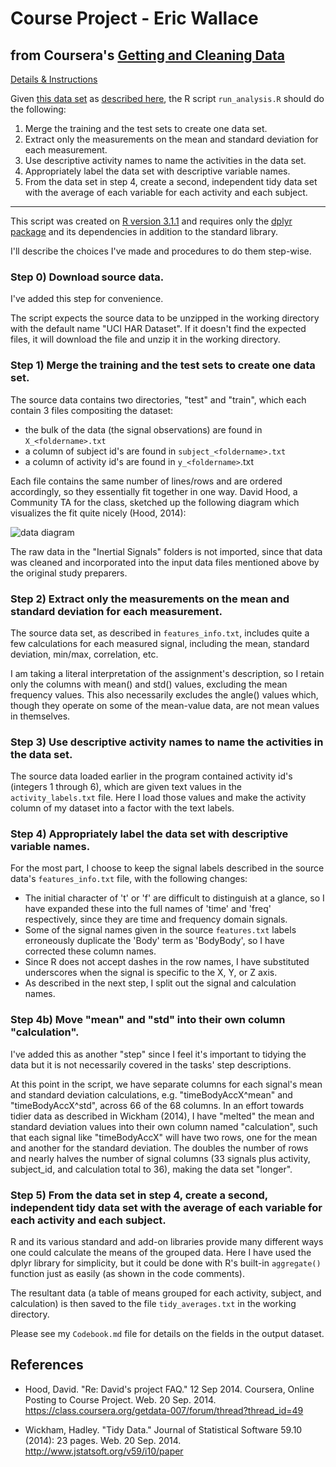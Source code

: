 # Course Project - Eric Wallace
## from Coursera's [Getting and Cleaning Data](https://class.coursera.org/getdata-007/)

[Details & Instructions](https://class.coursera.org/getdata-007/human_grading/view/courses/972585/assessments/3)

Given [this data set](https://d396qusza40orc.cloudfront.net/getdata%2Fprojectfiles%2FUCI%20HAR%20Dataset.zip) as [described here](http://archive.ics.uci.edu/ml/datasets/Human+Activity+Recognition+Using+Smartphones), the R script `run_analysis.R` should do the following: 

1. Merge the training and the test sets to create one data set.
2. Extract only the measurements on the mean and standard deviation for each measurement. 
3. Use descriptive activity names to name the activities in the data set.
4. Appropriately label the data set with descriptive variable names. 
5. From the data set in step 4, create a second, independent tidy data set with the average of each variable for each activity and each subject.

---

This script was created on [R version 3.1.1](http://www.r-project.org/) and requires only the [dplyr package](http://cran.r-project.org/web/packages/dplyr/) and its dependencies in addition to the standard library.

I'll describe the choices I've made and procedures to do them step-wise.

### Step 0) Download source data.

I've added this step for convenience.

The script expects the source data to be unzipped in the working directory with the default name "UCI HAR Dataset". If it doesn't find the expected files, it will download the file and unzip it in the working directory.

### Step 1) Merge the training and the test sets to create one data set.

The source data contains two directories, "test" and "train", which each contain 3 files compositing the dataset:

- the bulk of the data (the signal observations) are found in `X_<foldername>.txt`
- a column of subject id's are found in `subject_<foldername>.txt`
- a column of activity id's are found in `y_<foldername>`.txt

Each file contains the same number of lines/rows and are ordered accordingly, so they essentially fit together in one way. David Hood, a Community TA for the class, sketched up the following diagram which visualizes the fit quite nicely (Hood, 2014):

![data diagram](https://coursera-forum-screenshots.s3.amazonaws.com/ab/a2776024af11e4a69d5576f8bc8459/Slide2.png)

The raw data in the "Inertial Signals" folders is not imported, since that data was cleaned and incorporated into the input data files mentioned above by the original study preparers.

### Step 2) Extract only the measurements on the mean and standard deviation for each measurement. 

The source data set, as described in `features_info.txt`, includes quite a few calculations for each measured signal, including the mean, standard deviation, min/max, correlation, etc.

I am taking a literal interpretation of the assignment's description, so I retain only the columns with mean() and std() values, excluding the mean frequency values. This also necessarily excludes the angle() values which, though they operate on some of the mean-value data, are not mean values in themselves.

### Step 3) Use descriptive activity names to name the activities in the data set.

The source data loaded earlier in the program contained activity id's (integers 1 through 6), which are given text values in the `activity_labels.txt` file. Here I load those values and make the activity column of my dataset into a factor with the text labels.

### Step 4) Appropriately label the data set with descriptive variable names. 

For the most part, I choose to keep the signal labels described in the source data's `features_info.txt` file, with the following changes:

- The initial character of 't' or 'f' are difficult to distinguish at a glance, so I have expanded these into the full names of 'time' and 'freq' respectively, since they are time and frequency domain signals.
- Some of the signal names given in the source `features.txt` labels erroneously duplicate the 'Body' term as 'BodyBody', so I have corrected these column names.
- Since R does not accept dashes in the row names, I have substituted underscores when the signal is specific to the X, Y, or Z axis.
- As described in the next step, I split out the signal and calculation names.

### Step 4b) Move "mean" and "std" into their own column "calculation".

I've added this as another "step" since I feel it's important to tidying the data but it is not necessarily covered in the tasks' step descriptions.

At this point in the script, we have separate columns for each signal's mean and standard deviation calculations, e.g. "timeBodyAccX^mean" and "timeBodyAccX^std", across 66 of the 68 columns. In an effort towards tidier data as described in Wickham (2014), I have "melted" the mean and standard deviation values into their own column named "calculation", such that each signal like "timeBodyAccX" will have two rows, one for the mean and another for the standard deviation. The doubles the number of rows and nearly halves the number of signal columns (33 signals plus activity, subject_id, and calculation total to 36), making the data set "longer".

### Step 5) From the data set in step 4, create a second, independent tidy data set with the average of each variable for each activity and each subject.

R and its various standard and add-on libraries provide many different ways one could calculate the means of the grouped data. Here I have used the dplyr library for simplicity, but it could be done with R's built-in `aggregate()` function just as easily (as shown in the code comments).

The resultant data (a table of means grouped for each activity, subject, and calculation) is then saved to the file `tidy_averages.txt` in the working directory.

Please see my `Codebook.md` file for details on the fields in the output dataset.

## References

- Hood, David. "Re: David's project FAQ." 12 Sep 2014. Coursera, Online Posting to Course Project. Web. 20 Sep. 2014. <https://class.coursera.org/getdata-007/forum/thread?thread_id=49>

- Wickham, Hadley. "Tidy Data." Journal of Statistical Software 59.10 (2014): 23 pages. Web. 20 Sep. 2014. <http://www.jstatsoft.org/v59/i10/paper>